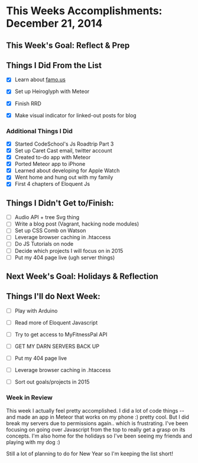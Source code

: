 # This Weeks Accomplishments: December 21, 2014

## This Week's Goal: Reflect & Prep

## Things I Did From the List
- [x] Learn about [famo.us](http://famo.us/university/home/)
- [x] Set up Heiroglyph with Meteor
- [x] Finish RRD
- [x] Make visual indicator for linked-out posts for blog


### Additional Things I Did

- [x] Started CodeSchool's Js Roadtrip Part 3
- [x] Set up Caret Cast email, twitter account
- [x] Created to-do app with Meteor
- [x] Ported Meteor app to iPhone
- [x] Learned about developing for Apple Watch
- [x] Went home and hung out with my family
- [x] First 4 chapters of Eloquent Js

## Things I Didn't Get to/Finish:
- [ ] Audio API + tree Svg thing
- [ ] Write a blog post (Vagrant, hacking node modules)
- [ ] Set up CSS Comb on Watson
- [ ] Leverage browser caching in .htaccess
- [ ] Do JS Tutorials on node
- [ ] Decide which projects I will focus on in 2015
- [ ] Put my 404 page live (ugh server things)

## Next Week's Goal: Holidays & Reflection

## Things I'll do Next Week:
- [ ] Play with Arduino
- [ ] Read more of Eloquent Javascript
- [ ] Try to get access to MyFitnessPal API
- [ ] GET MY DARN SERVERS BACK UP
- [ ] Put my 404 page live
- [ ] Leverage browser caching in .htaccess
- [ ] Sort out goals/projects in 2015


### Week in Review

This week I actually feel pretty accomplished. I did a lot of code things -- and made an app in Meteor that works on my phone :) pretty cool. But I did break my servers due to permissions again.. which is frustrating. I've been focusing on going over Javascript from the top to really get a grasp on its concepts. I'm also home for the holidays so I've been seeing my friends and playing with my dog :)

Still a lot of planning to do for New Year so I'm keeping the list short!